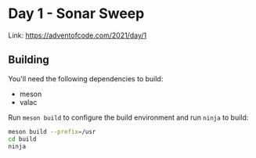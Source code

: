 # Day 1 - Sonar Sweep

Link: https://adventofcode.com/2021/day/1

## Building

You'll need the following dependencies to build:
* meson
* valac

Run `meson build` to configure the build environment and run `ninja` to build:

```Bash
meson build --prefix=/usr
cd build
ninja
```

